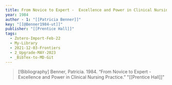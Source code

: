 ```yaml
---
title: From Novice to Expert -  Excellence and Power in Clinical Nursing Practice
year: 1984
author - 1: "[[Patricia Benner]]"
key: "[[@Benner1984-ut]]"
publisher: "[[Prentice Hall]]"
tags:
  - Zotero-Import-Feb-22
  - My-Library
  - 2021-12-03-Frontiers
  - 2_Upgrade-MAY-2023
  - _BibTex-to-MD-Git
---
```


> [!Bibliography]
> Benner, Patricia. 1984. “From Novice to Expert -  Excellence and Power in Clinical Nursing Practice.” "[[Prentice Hall]]"